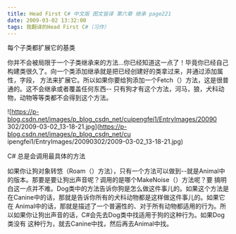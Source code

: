 ```yaml
---
title: Head First C# 中文版 图文皆译 第六章 继承 page221
date: 2009-03-02 13:32:00
tags: 我翻译的Head First C#（习作）
---
```

每个子类都扩展它的基类

你并不会被局限于一个子类继承来的方法...你已经知道这一点了！毕竟你已经自己构建类很久了。向一个类添加继承就是把已经创建好的类拿过来，并通过添加属性，字段，
方法来扩展它。所以如果你要给狗添加一个Fetch（）方法，这是很普通的。这不会继承或者覆盖任何东西--
只有狗才有这个方法，河马，狼，犬科动物，动物等等类都不会得到这个方法。

![https://p-blog.csdn.net/images/p_blog_csdn_net/cuipengfei1/EntryImages/20090
302/2009-03-02_13-18-21.jpg](https://p-blog.csdn.net/images/p_blog_csdn_net/cu
ipengfei1/EntryImages/20090302/2009-03-02_13-18-21.jpg)  

C#  总是会调用最具体的方法

如果你让狗对象转悠（Roam（）方法），只有一个方法可以做到--就是Animal中的版本。那要是要让狗出声音呢？调用的是哪个MakeNoise（）方法呢？要
搞明白这一点并不难。Dog类中的方法告诉你狗是怎么做这件事儿的。如果这个方法是在Canine中的话，那就是告诉你所有的犬科动物都是这样做这件事儿的。如果它在
Animal中的话，那就是描述了一个普遍性的、对于所有动物都适用的行为。所以如果你让狗出声音的话，C#会先去Dog类中找适用于狗的这种行为。如果Dog类没有
这种行为，就去Canine中找，然后再去Animal中找。



